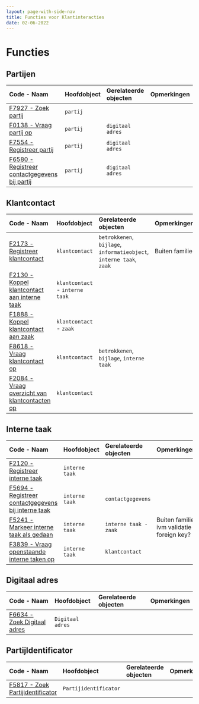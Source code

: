 ```yaml
---
layout: page-with-side-nav
title: Functies voor Klantinteracties
date: 02-06-2022
---
```


# Functies

## Partijen

| Code - Naam | Hoofdobject | Gerelateerde objecten | Opmerkingen |
| :--- | :--- | :--- | :--- |
| [F7927 - Zoek partij](./artefacten/7927.md) | `partij` | | |
| [F0138 - Vraag partij op](./artefacten/0138.md) | `partij` | `digitaal adres` |
| [F7554 - Registreer partij](./artefacten/7554.md) | `partij` | `digitaal adres` |
| [F6580 - Registreer contactgegevens bij partij](./artefacten/6580.md) | `partij` | `digitaal adres` |

## Klantcontact

| Code - Naam | Hoofdobject | Gerelateerde objecten | Opmerkingen |
| :--- | :--- | :--- | :--- |
| [F2173 - Registreer klantcontact](./artefacten/2173.md) | `klantcontact` | `betrokkenen`, `bijlage`, `informatieobject`, `interne taak`, `zaak` | Buiten familie |
| [F2130 - Koppel klantcontact aan interne taak](./artefacten/2130.md) | `klantcontact` - `interne taak` | | |
| [F1888 - Koppel klantcontact aan zaak](./artefacten/1888.md) | `klantcontact` - `zaak` | | |
| [F8618 - Vraag klantcontact op](./artefacten/8618.md) | `klantcontact` | `betrokkenen`, `bijlage`, `interne taak` | |
| [F2084 - Vraag overzicht van klantcontacten op](./artfacten/2084.md) | `klantcontact` | | |

## Interne taak

| Code - Naam | Hoofdobject | Gerelateerde objecten | Opmerkingen |
| :--- | :--- | :--- | :--- |
| [F2120 - Registreer interne taak](./artefacten/2120.md) | `interne taak` | | |
| [F5694 - Registreer contactgegevens bij interne taak](./artefacten/5694.md) | `interne taak` | `contactgegevens` | |
| [F5241 - Markeer interne taak als gedaan](./artefacten/5241.md)  | `interne taak` | `interne taak - zaak` | Buiten familie ivm validatie foreign key? |
| [F3839 - Vraag openstaande interne taken op](./artefacten/3839.md) | `interne taak` | `klantcontact` | |

## Digitaal adres

| Code - Naam | Hoofdobject | Gerelateerde objecten | Opmerkingen |
| :--- | :--- | :--- | :--- |
| [F6634 - Zoek Digitaal adres](./artefacten/6634.md) | `Digitaal adres` | | |

## PartijIdentificator

| Code - Naam | Hoofdobject | Gerelateerde objecten | Opmerkingen |
| :--- | :--- | :--- | :--- |
| [F5817 - Zoek Partijidentificator](./artefacten/5817.md) | `Partijidentificator` | | |

